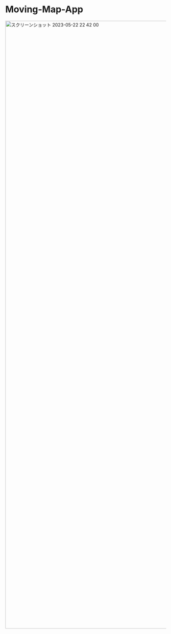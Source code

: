 # Moving-Map-App
<img width="1905" alt="スクリーンショット 2023-05-22 22 42 00" src="https://github.com/kin-mik/Moving-Map-App/assets/109455711/842e3c3d-4bcd-4f43-8641-27b19e12734e">
